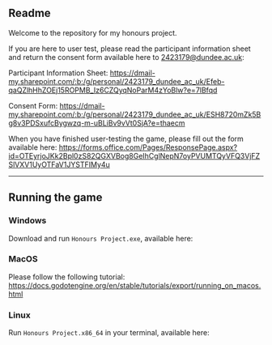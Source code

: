 ﻿## Readme

Welcome to the repository for my honours project.

If you are here to user test, please read the participant information sheet and return the consent form available here to 2423179@dundee.ac.uk:

Participant Information Sheet: https://dmail-my.sharepoint.com/:b:/g/personal/2423179_dundee_ac_uk/Efeb-qaQZlhHhZOEj15ROPMB_Iz6CZQyqNoParM4zYoBlw?e=7lBfqd

Consent Form: https://dmail-my.sharepoint.com/:b:/g/personal/2423179_dundee_ac_uk/ESH8720mZk5Bg8v3PDSxufcBygwzq-m-uBLiBv9vVt0SjA?e=thaecm

When you have finished user-testing the game, please fill out the form available here:
https://forms.office.com/Pages/ResponsePage.aspx?id=OTEyrjoJKk2Bpl0zS82QGXVBog8GeIhCglNepN7oyPVUMTQyVFQ3VjFZSlVXV1UyOTFaV1JYSTFIMy4u

---
## Running the game

### Windows

Download and run ```Honours Project.exe```, available here:

### MacOS
Please follow the following tutorial:
https://docs.godotengine.org/en/stable/tutorials/export/running_on_macos.html
### Linux
Run ```Honours Project.x86_64``` in your terminal, available here:
